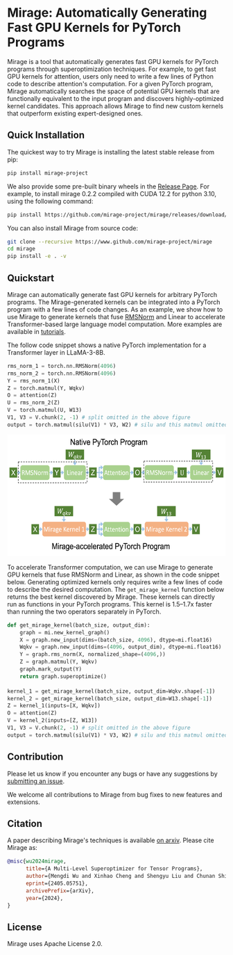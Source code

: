 # Mirage: Automatically Generating Fast GPU Kernels for PyTorch Programs

Mirage is a tool that automatically generates fast GPU kernels for PyTorch programs through superoptimization techniques. For example, to get fast GPU kernels for attention, users only need to write a few lines of Python code to describe attention's computation. For a given PyTorch program, Mirage automatically searches the space of potential GPU kernels that are functionally equivalent to the input program and discovers highly-optimized kernel candidates. This approach allows Mirage to find new custom kernels that outperform existing expert-designed ones.

## Quick Installation

The quickest way to try Mirage is installing the latest stable release from pip:
```bash
pip install mirage-project
```

We also provide some pre-built binary wheels in the [Release Page](https://github.com/mirage-project/mirage/releases/latest). For example, to install mirage 0.2.2 compiled with CUDA 12.2 for python 3.10, using the following command:
```bash
pip install https://github.com/mirage-project/mirage/releases/download/v0.2.2/mirage_project-0.2.2+cu122-cp310-cp310-linux_x86_64.whl
```

You can also install Mirage from source code:
```bash
git clone --recursive https://www.github.com/mirage-project/mirage
cd mirage
pip install -e . -v
```

## Quickstart
Mirage can automatically generate fast GPU kernels for arbitrary PyTorch programs. The Mirage-generated kernels can be integrated into a PyTorch program with a few lines of code changes. As an example, we show how to use Mirage to generate  kernels that fuse [RMSNorm](https://arxiv.org/pdf/1910.07467) and Linear to accelerate Transformer-based large language model computation. More examples are available in [tutorials](https://mirage-project.readthedocs.io/en/latest/tutorials/index.html).

The follow code snippet shows a native PyTorch implementation for a Transformer layer in LLaMA-3-8B.
```python
rms_norm_1 = torch.nn.RMSNorm(4096)
rms_norm_2 = torch.nn.RMSNorm(4096)
Y = rms_norm_1(X)
Z = torch.matmul(Y, Wqkv)
O = attention(Z)
U = rms_norm_2(Z)
V = torch.matmul(U, W13)
V1, V3 = V.chunk(2, -1) # split omitted in the above figure
output = torch.matmul(silu(V1) * V3, W2) # silu and this matmul omitted in the above figure
```
<p align="center">
<img src="img/llama-3-8b-rms-norm-linear.png?raw=true" alt="Mirage generates kernels that fuses RMSNorm and Linear" height="280"/>
</p>

To accelerate Transformer computation, we can use Mirage to generate GPU kernels that fuse RMSNorm and Linear, as shown in the code snippet below. Generating optimized kernels only requires write a few lines of code to describe the desired computation. The `get_mirage_kernel` function below returns the best kernel discovered by Mirage. These kernels can directly run as functions in your PyTorch programs. This kernel is 1.5–1.7x faster than running the two operators separately in PyTorch.

```python
def get_mirage_kernel(batch_size, output_dim):
    graph = mi.new_kernel_graph()
    X = graph.new_input(dims=(batch_size, 4096), dtype=mi.float16)
    Wqkv = graph.new_input(dims=(4096, output_dim), dtype=mi.float16)
    Y = graph.rms_norm(X, normalized_shape=(4096,))
    Z = graph.matmul(Y, Wqkv)
    graph.mark_output(Y)
    return graph.superoptimize()

kernel_1 = get_mirage_kernel(batch_size, output_dim=Wqkv.shape[-1])
kernel_2 = get_mirage_kernel(batch_size, output_dim=W13.shape[-1])
Z = kernel_1(inputs=[X, Wqkv])
O = attention(Z)
V = kernel_2(inputs=[Z, W13])
V1, V3 = V.chunk(2, -1) # split omitted in the above figure
output = torch.matmul(silu(V1) * V3, W2) # silu and this matmul omitted in the above figure
```

## Contribution
Please let us know if you encounter any bugs or have any suggestions by [submitting an issue](https://github.com/mirage-project/mirage/issues).

We welcome all contributions to Mirage from bug fixes to new features and extensions.

## Citation
A paper describing Mirage's techniques is available [on arxiv](https://arxiv.org/abs/2405.05751). Please cite Mirage as:

``` bibtex
@misc{wu2024mirage,
      title={A Multi-Level Superoptimizer for Tensor Programs}, 
      author={Mengdi Wu and Xinhao Cheng and Shengyu Liu and Chunan Shi and Jianan Ji and Kit Ao and Praveen Velliengiri and Xupeng Miao and Oded Padon and Zhihao Jia},
      eprint={2405.05751},
      archivePrefix={arXiv},
      year={2024},
}
```

## License
Mirage uses Apache License 2.0.
